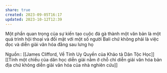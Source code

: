 ```yaml
---
share: true
created: 2023-09-05T16:17
updated: 2023-10-12T12:39
---
```

Một phần quan trọng của sự kiến tạo cuộc đá gà thành một văn bản là một quá trình hội thoại và đối mặt với một số người Bali chứ không phải là việc đọc và diễn giải văn hóa đằng sau lưng họ

Nguồn:: [[James Clifford, Về Tính Uy Quyền của Khảo tả Dân Tộc Học]]
[[Tính một chiều của dân học diễn giải nằm ở chỗ chỉ diễn giải văn hóa bản địa chứ không diễn giải văn hóa của nhà nghiên cứu]] 
